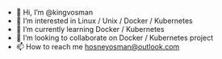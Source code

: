 - 👋 Hi, I’m @kingvosman
- 👀 I’m interested in Linux / Unix / Docker / Kubernetes
- 🌱 I’m currently learning Docker / Kubernetes
- 💞️ I’m looking to collaborate on Docker / Kubernetes project
- 📫 How to reach me hosneyosman@outlook.com

<!---
kingvosman/kingvosman is a ✨ special ✨ repository because its `README.md` (this file) appears on your GitHub profile.
You can click the Preview link to take a look at your changes.
--->
